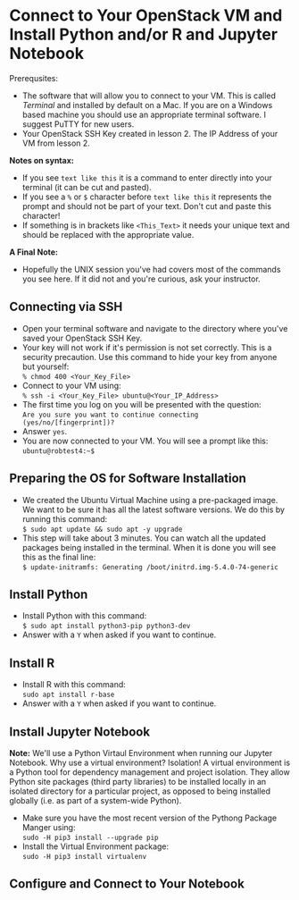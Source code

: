 # Connect to Your OpenStack VM and Install Python and/or R and Jupyter Notebook

Prerequsites: 
   * The software that will allow you to connect to your VM. This is called _Terminal_ and installed by default on a Mac. If you are on a Windows based machine you should use an appropriate terminal software. I suggest PuTTY for new users. 
   * Your OpenStack SSH Key created in lesson 2. The IP Address of your VM from lesson 2. 

**Notes on syntax:**
   * If you see ```text like this``` it is a command to enter directly into your terminal (it can be cut and pasted).
   * If you see a ```%``` or ```$``` character before ```text like this``` it represents the prompt and should not be part of your text. Don't cut and paste this character!
   * If something is in brackets like ```<This_Text>``` it needs your unique text and should be replaced with the appropriate value.

**A Final Note:**
   * Hopefully the UNIX session you've had covers most of the commands you see here. If it did not and you're curious, ask your instructor.  

## Connecting via SSH
   * Open your terminal software and navigate to the directory where you've saved your OpenStack SSH Key. 
   * Your key will not work if it's permission is not set correctly. This is a security precaution. Use this command to hide your key from anyone but yourself: <br>
   ```% chmod 400 <Your_Key_File>```
   * Connect to your VM using: <br>
   ```% ssh -i <Your_Key_File> ubuntu@<Your_IP_Address>```
   * The first time you log on you will be presented with the question: <br>
   ```Are you sure you want to continue connecting (yes/no/[fingerprint])?```
   * Answer ```yes```. 
   * You are now connected to your VM. You will see a prompt like this: <br>
   ```ubuntu@robtest4:~$```

## Preparing the OS for Software Installation
   * We created the Ubuntu Virtual Machine using a pre-packaged image. We want to be sure it has all the latest software versions. We do this by running this command: <br>
   ```$ sudo apt update && sudo apt -y upgrade```
   * This step will take about 3 minutes. You can watch all the updated packages being installed in the terminal. When it is done you will see this as the final line: <br>
   ```$ update-initramfs: Generating /boot/initrd.img-5.4.0-74-generic```

## Install Python
   * Install Python with this command: <br>
   ```$ sudo apt install python3-pip python3-dev```
   * Answer with a ```Y``` when asked if you want to continue. 

## Install R
   * Install R with this command: <br>
   ```sudo apt install r-base```
   * Answer with a ```Y``` when asked if you want to continue.

## Install Jupyter Notebook

**Note:** We'll use a Python Virtaul Environment when running our Jupyter Notebook. Why use a virtual environment? Isolation! A virtual environment is a Python tool for dependency management and project isolation. They allow Python site packages (third party libraries) to be installed locally in an isolated directory for a particular project, as opposed to being installed globally (i.e. as part of a system-wide Python). 
   * Make sure you have the most recent version of the Pythong Package Manger using: <br>
   ```sudo -H pip3 install --upgrade pip```
   * Install the Virtual Environment package: <br>
   ```sudo -H pip3 install virtualenv```

## Configure and Connect to Your Notebook
